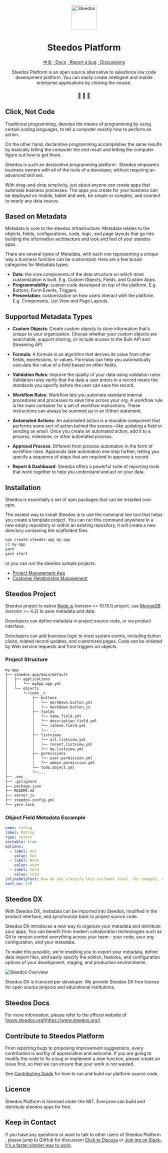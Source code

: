 
<p align="center">
  <a href="https://www.steedos.org">
    <img alt="Steedos" src="https://steedos.github.io/assets/logo.png" width="80" />
  </a>
</p>
<h1 align="center">
  Steedos Platform
</h1>

<p align="center">
<a href="https://github.com/steedos/steedos-platform/blob/1.22/README_cn.md">中文</a>
<a href="http://www.steedos.org/docs/overview"> · Docs</a>
<a href="https://github.com/steedos/steedos-platform/issues/"> · Report a bug</a>
<a href="https://github.com/steedos/steedos-platform/discussions"> · Discussions</a>
</p>

<p align="center">
Steedos Platform is an open source alternative to salesforce low code development platform. You can easily create intelligent and mobile enterprise applications by clicking the mouse.
</p>

<h3 align="center">
 🤖 🎨 🚀
</h3>

## Click, Not Code

Traditional programming, denotes the means of programming by using certain coding languages, to tell a computer exactly how to perform an action. 

On the other hand, declarative programming accomplishes the same results by basically telling the computer the end result and letting the computer figure out how to get there.

Steedos is such an declarative programming platform.  Steedos empowers business owners with all of the tools of a developer, without requiring an advanced skill set.

With drag-and-drop simplicity, just about anyone can create apps that automate business processes. The apps you create for your business can be deployed on mobile, tablet and web, be simple or complex, and connect to nearly any data source.

## Based on Metadata

Metadata is core to the steedos infrastructure. Metadata relates to the objects, fields, configurations, code, logic, and page layouts that go into building the information architecture and look and feel of your steedos apps.

There are several types of Metadata, with each one representing a unique way a business function can be customized. Here are a few broad categories for Metadata types:

- **Data**: the core components of the data structure on which most customization is built. E.g. Custom Objects, Fields, and Custom Apps.
- **Programmability**: custom code developed on top of the platform. E.g. Buttons, Form Events, Triggers.
- **Presentation**: customization on how users interact with the platform. E.g. Components, List View and Page Layouts.

## Supported Metadata Types

- **Custom Objects**: Create custom objects to store information that’s unique to your organization. Choose whether your custom objects are searchable, support sharing, or include access to the Bulk API and Streaming API.

- **Formula**: A formula is an algorithm that derives its value from other fields, expressions, or values. Formulas can help you automatically calculate the value of a field based on other fields.

- **Validation Rules**: Improve the quality of your data using validation rules. Validation rules verify that the data a user enters in a record meets the standards you specify before the user can save the record. 

- **Workflow Rules**: Workflow lets you automate standard internal procedures and processes to save time across your org. A workflow rule is the main container for a set of workflow instructions. These instructions can always be summed up in an if/then statement.

- **Automated Actions**: An automated action is a reusable component that performs some sort of action behind the scenes—like updating a field or sending an email. Once you create an automated action, add it to a process, milestone, or other automated process.

- **Approval Process**:  Different from process automation in the form of workflow rules. Approvals take automation one step further, letting you specify a sequence of steps that are required to approve a record.

- **Report & Dashboard**: Steedos offers a powerful suite of reporting tools that work together to help you understand and act on your data.

## Installation

Steedos is essentially a set of npm packages that can be installed over npm. 

The easiest way to install Steedos is to use the command line tool that helps you create a template project. You can run this command anywhere in a new empty repository or within an existing repository, it will create a new directory containing the scaffolded files.

```bash
npx create-steedos-app my-app
cd my-app
yarn
yarn start
```

or you can run the steedos sample projects.

- [Project Management App](https://github.com/steedos/project-management-app)
- [Customer Relationship Management](https://github.com/steedos/steedos-app-crm)

## Steedos Project

Steedos project is native [Node.js](https://nodejs.org/en/download/) (version >= 10.15.1) project, use [MongoDB](https://www.mongodb.com/try/download/) (version >= 4.2) to save metadata and data.

Developers can define metadata in project source code, or via product interface.

Developers can add business logic to most system events, including button clicks, related record updates, and customized pages. Code can be initiated by Web service requests and from triggers on objects.

### Project Structure

```sh
my-app
├── steedos-app/main/default
│   ├── applications
│   │   └── myApp.app.yml
│   └── objects
│       └──todo__c
│           ├── buttons
│           │   └── markDown.button.yml
│           │   └── markDown.button.js
│           ├── fields
│           │   └── name.field.yml
│           │   └── description.field.yml
│           │   └── isDone.field.yml
│           │   └── ...
│           ├── listviews
│           │   └── all.listview.yml
│           │   └── recent.listview.yml
│           │   └── my.listview.yml
│           ├── permissions
│           │   └── user.permission.yml
│           │   └── admin.permission.yml
│           └── todo.object.yml
│           └──...
├── .env
├── .gitignore
├── package.json
├── README.md
├── server.js
├── steedos-config.yml
└── yarn.lock
```


### Object Field Metadata Excample

```yml
name: rating
label: Rating
type: select
sortable: true
options:
  - label: Hot
    value: hot
  - label: Warm
    value: warm
  - label: Cold
    value: cold
inlineHelpText: How do you classify this customer level, for example, ordinary, important.
sort_no: 270
```

## Steedos DX

With Steedos DX, metadata can be imported into Steedos, modified in the product interface, and synchronize back to project source code. 

Steedos DX introduces a new way to organize your metadata and distribute your apps. You can benefit from modern collaboration technologies such as Git to version control everything across your team - your code, your org configuration, and your metadata. 

To make this possible, we're enabling you to export your metadata, define data import files, and easily specify the edition, features, and configuration options of your development, staging, and production environments.

![Steedos Overview](http://www.steedos.org/assets/platform/platform-overview.png)

Steedos DX is licenced per developer. We provide Steedos DX free license for open source projects and educational institutions.

## Steedos Docs

For more information, please refer to the official website of [www.steedos.org](https://www.steedos.org/)

## Contribute to Steedos Platform

From reporting bugs to proposing improvement suggestions, every contribution is worthy of appreciation and welcome. If you are going to modify the code to fix a bug or implement a new function, please create an issue first, so that we can ensure that your work is not wasted.

See [Contributing Guide](/CONTRIBUTING.md) for how to run and build our platform source code.

## Licence

Steedos Platform is licensed under the MIT. Everyone can build and distribute steedos apps for free. 

## Keep in Contact

If you have any questions or want to talk to other users of Steedos Platform , please jump to GitHub for discussion [Click to Discuss](https://github.com/steedos/steedos-platform/discussions) or [Join me on Slack-it's a faster,simpler way to work](https://join.slack.com/t/steedos/shared_invite/zt-jq7eupr9-cgKrUOyWb1zymniRzhH4jg).
